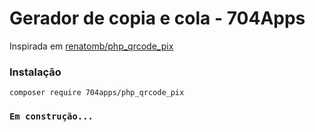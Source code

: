 # Gerador de copia e cola - 704Apps

Inspirada em [renatomb/php_qrcode_pix](https://github.com/renatomb/php_qrcode_pix)

### Instalação 

```shell
composer require 704apps/php_qrcode_pix
```

### `Em construção...`
